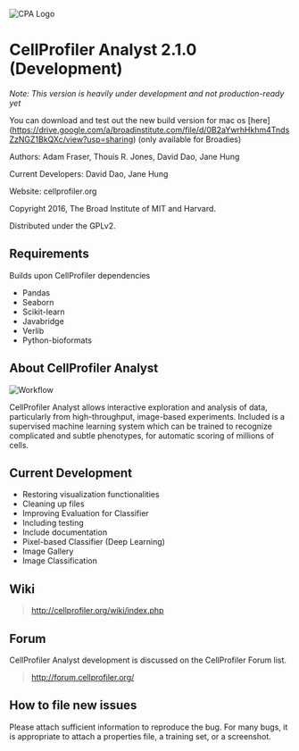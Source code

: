 ![CPA Logo](http://i.imgur.com/45Iosp1.png)
# CellProfiler Analyst 2.1.0 (Development)

*Note: This version is heavily under development and not production-ready yet*

You can download and test out the new build version for mac os [here] (https://drive.google.com/a/broadinstitute.com/file/d/0B2aYwrhHkhm4TndsZzNGZ1BkQXc/view?usp=sharing) (only available for Broadies)

Authors: Adam Fraser, Thouis R. Jones, David Dao, Jane Hung

Current Developers: David Dao, Jane Hung

Website: cellprofiler.org

Copyright 2016, The Broad Institute of MIT and Harvard.

Distributed under the GPLv2.

## Requirements

Builds upon CellProfiler dependencies

* Pandas
* Seaborn
* Scikit-learn
* Javabridge
* Verlib
* Python-bioformats

## About CellProfiler Analyst

![Workflow](http://i.imgur.com/j12EQH5.png)

CellProfiler Analyst allows interactive exploration and analysis of data, particularly from high-throughput, image-based experiments. Included is a supervised machine learning system which can be trained to recognize complicated and subtle phenotypes, for automatic scoring of millions of cells.

## Current Development

* Restoring visualization functionalities
* Cleaning up files
* Improving Evaluation for Classifier
* Including testing
* Include documentation
* Pixel-based Classifier (Deep Learning)
* Image Gallery
* Image Classification

## Wiki

> http://cellprofiler.org/wiki/index.php

## Forum

CellProfiler Analyst development is discussed on the CellProfiler Forum
list.  

> http://forum.cellprofiler.org/

## How to file new issues

Please attach sufficient information to reproduce the bug. For many
bugs, it is appropriate to attach a properties file, a training set,
or a screenshot.


